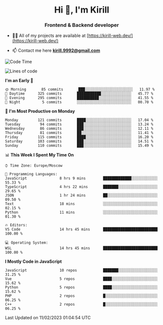 <h1 align="center">Hi 👋, I'm Kirill</h1>
<h3 align="center">Frontend & Backend developer</h3>

- 👨‍💻 All of my projects are available at [https://kirill-web.dev/](https://kirill-web.dev/)

- 📫 Contact me here **kirill.9992@gmail.com**











<!--START_SECTION:waka-->
![Code Time](http://img.shields.io/badge/Code%20Time-1%2C293%20hrs%2010%20mins-blue)

![Lines of code](https://img.shields.io/badge/From%20Hello%20World%20I%27ve%20Written-532%20Thousand%20lines%20of%20code-blue)

**I'm an Early 🐤** 

```text
🌞 Morning       85 commits       ███░░░░░░░░░░░░░░░░░░░░░░   11.97 % 
🌆 Daytime      325 commits       ███████████░░░░░░░░░░░░░░   45.77 % 
🌃 Evening      295 commits       ██████████░░░░░░░░░░░░░░░   41.55 % 
🌙 Night          5 commits       ░░░░░░░░░░░░░░░░░░░░░░░░░   00.70 % 

```
📅 **I'm Most Productive on Monday** 

```text
Monday         121 commits       ████░░░░░░░░░░░░░░░░░░░░░   17.04 % 
Tuesday         94 commits       ███░░░░░░░░░░░░░░░░░░░░░░   13.24 % 
Wednesday       86 commits       ███░░░░░░░░░░░░░░░░░░░░░░   12.11 % 
Thursday        81 commits       ██░░░░░░░░░░░░░░░░░░░░░░░   11.41 % 
Friday         115 commits       ████░░░░░░░░░░░░░░░░░░░░░   16.20 % 
Saturday       103 commits       ███░░░░░░░░░░░░░░░░░░░░░░   14.51 % 
Sunday         110 commits       ███░░░░░░░░░░░░░░░░░░░░░░   15.49 % 

```


📊 **This Week I Spent My Time On** 

```text
⌚︎ Time Zone: Europe/Moscow

💬 Programming Languages: 
JavaScript               8 hrs 9 mins        █████████████░░░░░░░░░░░░   55.33 % 
TypeScript               4 hrs 22 mins       ███████░░░░░░░░░░░░░░░░░░   29.65 % 
JSON                     1 hr 24 mins        ██░░░░░░░░░░░░░░░░░░░░░░░   09.50 % 
Text                     18 mins             ░░░░░░░░░░░░░░░░░░░░░░░░░   02.15 % 
Python                   11 mins             ░░░░░░░░░░░░░░░░░░░░░░░░░   01.30 % 

🔥 Editors: 
VS Code                  14 hrs 45 mins      █████████████████████████   100.00 % 

💻 Operating System: 
WSL                      14 hrs 45 mins      █████████████████████████   100.00 % 

```

**I Mostly Code in JavaScript** 

```text
JavaScript               10 repos            ███████░░░░░░░░░░░░░░░░░░   31.25 % 
Vue                      5 repos             ████░░░░░░░░░░░░░░░░░░░░░   15.62 % 
Python                   5 repos             ████░░░░░░░░░░░░░░░░░░░░░   15.62 % 
PHP                      2 repos             █░░░░░░░░░░░░░░░░░░░░░░░░   06.25 % 
C++                      2 repos             █░░░░░░░░░░░░░░░░░░░░░░░░   06.25 % 

```



 Last Updated on 11/02/2023 01:04:54 UTC
<!--END_SECTION:waka-->
